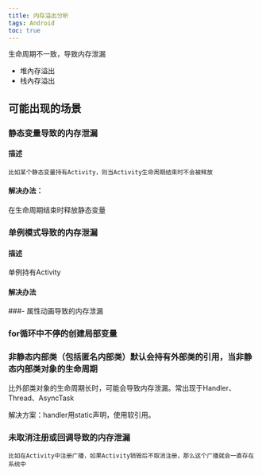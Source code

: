 ```yaml
---
title: 内存溢出分析
tags: Android
toc: true
---
```



生命周期不一致，导致内存泄漏



- 堆內存溢出
- 栈內存溢出

## 可能出现的场景

### 静态变量导致的内存泄漏
    
#### 描述

    比如某个静态变量持有Activity，则当Activity生命周期结束时不会被释放

#### 解决办法：

  在生命周期结束时释放静态变量
  
### 单例模式导致的内存泄漏

#### 描述  

单例持有Activity

#### 解决办法

###- 属性动画导致的内存泄漏

### for循环中不停的创建局部变量


### 非静态内部类（包括匿名内部类）默认会持有外部类的引用，当非静态内部类对象的生命周期
比外部类对象的生命周期长时，可能会导致内存泄漏。常出现于Handler、Thread、AsyncTask
  
解决方案：handler用static声明，使用软引用。


### 未取消注册或回调导致的内存泄漏

    比如在Activity中注册广播，如果Activity销毁后不取消注册，那么这个广播就会一直存在系统中

